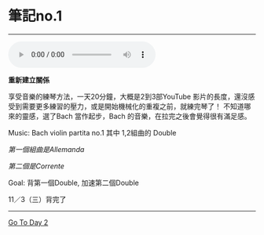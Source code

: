 
# 筆記no.1

---
<audio src="Voice_001.m4a" controls></audio>


**重新建立關係**

享受音樂的練琴方法，一天20分鐘，大概是2到3部YouTube 影片的長度，還沒感受到需要更多練習的壓力，或是開始機械化的重複之前，就練完琴了！ 不知道哪來的靈感，選了Bach 當作起步，Bach 的音樂，在拉完之後會覺得很有滿足感。

Music: Bach violin partita no.1 其中 1,2組曲的 Double

*第一個組曲是Allemanda*

*第二個是Corrente*

Goal: 背第一個Double, 加速第二個Double

11／3（三）背完了

---

[Go To Day 2](day2.md)
